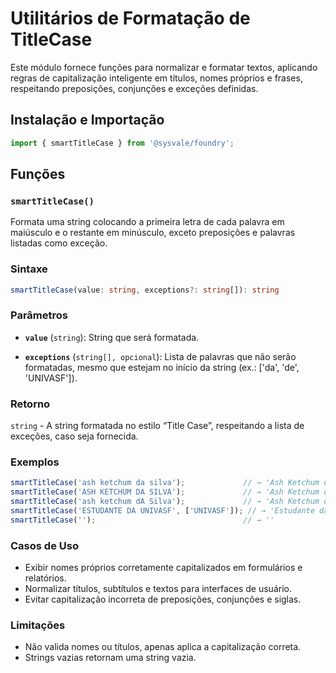 # Utilitários de Formatação de TitleCase

Este módulo fornece funções para normalizar e formatar textos, aplicando regras de capitalização inteligente em títulos, nomes próprios e frases, respeitando preposições, conjunções e exceções definidas.

## Instalação e Importação

```typescript
import { smartTitleCase } from '@sysvale/foundry';
```

## Funções

### `smartTitleCase()`

Formata uma string colocando a primeira letra de cada palavra em maiúsculo e o restante em minúsculo, exceto 
preposições e palavras listadas como exceção.

### Sintaxe

```typescript
smartTitleCase(value: string, exceptions?: string[]): string
```

### Parâmetros

- **`value`** (`string`): String que será formatada.

- **`exceptions`** (`string[], opcional`): Lista de palavras que não serão formatadas, mesmo que estejam no início da string (ex.: ['da', 'de', 'UNIVASF']).

### Retorno

`string` - A string formatada no estilo “Title Case”, respeitando a lista de exceções, caso seja fornecida.

### Exemplos

<!-- prettier-ignore -->
```typescript
smartTitleCase('ash ketchum da silva');             // → 'Ash Ketchum da Silva'
smartTitleCase('ASH KETCHUM DA SILVA');             // → 'Ash Ketchum da Silva'
smartTitleCase('ash ketchum dA Silva');             // → 'Ash Ketchum da Silva'
smartTitleCase('ESTUDANTE DA UNIVASF', ['UNIVASF']); // → 'Estudante da UNIVASF'
smartTitleCase('');                                 // → ''
```

### Casos de Uso

- Exibir nomes próprios corretamente capitalizados em formulários e relatórios.
- Normalizar títulos, subtítulos e textos para interfaces de usuário.
- Evitar capitalização incorreta de preposições, conjunções e siglas.

### Limitações

- Não valida nomes ou títulos, apenas aplica a capitalização correta.
- Strings vazias retornam uma string vazia.
